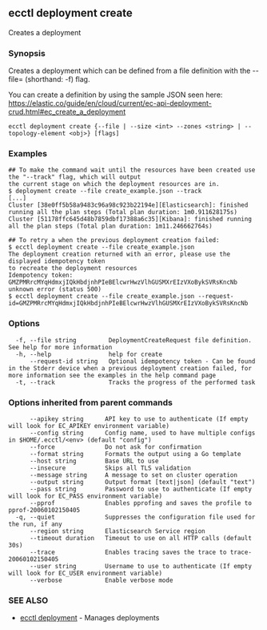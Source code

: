 ## ecctl deployment create

Creates a deployment

### Synopsis

Creates a deployment which can be defined from a file definition with the --file=<file path> (shorthand: -f) flag.

You can create a definition by using the sample JSON seen here:
  https://elastic.co/guide/en/cloud/current/ec-api-deployment-crud.html#ec_create_a_deployment

```
ecctl deployment create {--file | --size <int> --zones <string> | --topology-element <obj>} [flags]
```

### Examples

```
## To make the command wait until the resources have been created use the "--track" flag, which will output 
the current stage on which the deployment resources are in.
$ deployment create --file create_example.json --track
[...]
Cluster [38e0ff5b58a9483c96a98c923b22194e][Elasticsearch]: finished running all the plan steps (Total plan duration: 1m0.911628175s)
Cluster [51178ffc645d48b7859dbf17388a6c35][Kibana]: finished running all the plan steps (Total plan duration: 1m11.246662764s)

## To retry a when the previous deployment creation failed:
$ ecctl deployment create --file create_example.json
The deployment creation returned with an error, please use the displayed idempotency token
to recreate the deployment resources
Idempotency token: GMZPMRrcMYqHdmxjIQkHbdjnhPIeBElcwrHwzVlhGUSMXrEIzVXoBykSVRsKncNb
unknown error (status 500)
$ ecctl deployment create --file create_example.json --request-id=GMZPMRrcMYqHdmxjIQkHbdjnhPIeBElcwrHwzVlhGUSMXrEIzVXoBykSVRsKncNb
```

### Options

```
  -f, --file string         DeploymentCreateRequest file definition. See help for more information
  -h, --help                help for create
      --request-id string   Optional idempotency token - Can be found in the Stderr device when a previous deployment creation failed, for more information see the examples in the help command page
  -t, --track               Tracks the progress of the performed task
```

### Options inherited from parent commands

```
      --apikey string      API key to use to authenticate (If empty will look for EC_APIKEY environment variable)
      --config string      Config name, used to have multiple configs in $HOME/.ecctl/<env> (default "config")
      --force              Do not ask for confirmation
      --format string      Formats the output using a Go template
      --host string        Base URL to use
      --insecure           Skips all TLS validation
      --message string     A message to set on cluster operation
      --output string      Output format [text|json] (default "text")
      --pass string        Password to use to authenticate (If empty will look for EC_PASS environment variable)
      --pprof              Enables pprofing and saves the profile to pprof-20060102150405
  -q, --quiet              Suppresses the configuration file used for the run, if any
      --region string      Elasticsearch Service region
      --timeout duration   Timeout to use on all HTTP calls (default 30s)
      --trace              Enables tracing saves the trace to trace-20060102150405
      --user string        Username to use to authenticate (If empty will look for EC_USER environment variable)
      --verbose            Enable verbose mode
```

### SEE ALSO

* [ecctl deployment](ecctl_deployment.md)	 - Manages deployments

